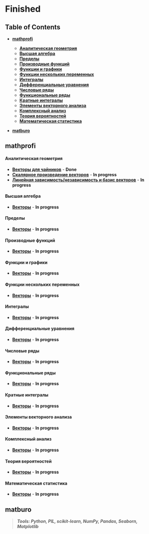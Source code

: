 # Finished

## Table of Contents

- **[mathprofi](#mathprofi)**

  - **[Аналитическая геометрия](#аналитическая-геометрия)**
  - **[Высшая алгебра](#высшая-алгебра)**
  - **[Пределы](#пределы)**
  - **[Производные функций](#производные-функций)**
  - **[Функции и графики](#функции-и-графики)**
  - **[Функции нескольких переменных](#функции-нескольких-переменных)**
  - **[Интегралы](#интегралы)**
  - **[Дифференциальные уравнения](#дифференциальные-уравнения)**
  - **[Числовые ряды](#числовые-ряды)**
  - **[Функциональные ряды](#функциональные-ряды)**
  - **[Кратные интегралы](#кратные-интегралы)**
  - **[Элементы векторного анализа](#элементы-векторного-анализа)**
  - **[Комплексный анализ](#комплексный-анализ)**
  - **[Теория вероятностей](#теория-вероятностей)**
  - **[Математическая статистика](#математическая-статистика)**

- **[matburo](#matburo)**

## mathprofi

#### Аналитическая геометрия

- **[Векторы для чайников](http://mathprofi.ru/vektory_dlya_chainikov.html "Векторы для чайников")** - **Done**
- **[Скалярное произведение векторов](http://mathprofi.ru/vektory_dlya_chainikov.html "Скалярное произведение векторов")** - **In progress**
- **[Линейная зависимость/независимость и базис векторов](http://mathprofi.ru/linejnaja_nezavisimost_vektorov_bazis_vektorov.html "Линейная зависимость/независимость и базис векторов")** - **In progress**

#### Высшая алгебра

- **[Векторы]("")** - **In progress**

#### Пределы

- **[Векторы]("")** - **In progress**

#### Производные функций

- **[Векторы]("")** - **In progress**

#### Функции и графики

- **[Векторы]("")** - **In progress**

#### Функции нескольких переменных

- **[Векторы]("")** - **In progress**

#### Интегралы

- **[Векторы]("")** - **In progress**

#### Дифференциальные уравнения

- **[Векторы]("")** - **In progress**

#### Числовые ряды

- **[Векторы]("")** - **In progress**

#### Функциональные ряды

- **[Векторы]("")** - **In progress**

#### Кратные интегралы

- **[Векторы]("")** - **In progress**

#### Элементы векторного анализа

- **[Векторы]("")** - **In progress**

#### Комплексный анализ

- **[Векторы]("")** - **In progress**

#### Теория вероятностей

- **[Векторы]("")** - **In progress**

#### Математическая статистика

- **[Векторы]("")** - **In progress**

## matburo

> **_Tools: Python, PIL, scikit-learn, NumPy, Pandas, Seaborn, Matplotlib_**
